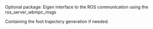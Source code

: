 Optional package: Eigen interface to the ROS communication using the ros_server_wbmpc_msgs

Containing the foot trajectory generation if needed.